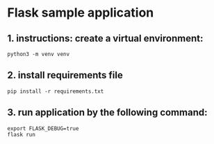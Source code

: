 # Flask sample application

## 1. instructions: create a virtual environment:
```
python3 -m venv venv
```

## 2. install requirements file
```
pip install -r requirements.txt
```

## 3. run application by the following command:
```
export FLASK_DEBUG=true
flask run
```

